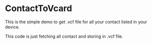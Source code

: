 # ContactToVcard
This is the simple demo to get .vcf file for all your contact listed in your device.

This code is just fetching all contact and storing in .vcf file.
